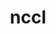 ---
title: "nccl"
layout: cache
categories: [package, develop]
meta: {"versions": ["2.22.3-1"], "compilers": ["gcc@=11.4.0", "gcc@=9.4.0"], "oss": ["ubuntu20.04", "ubuntu22.04"], "platforms": ["linux"], "targets": ["ppc64le", "x86_64_v3"], "stacks": ["e4s-power", "ml-linux-x86_64-cuda", "root"], "num_specs": 54, "num_specs_by_stack": {"e4s-power": 9, "root": 54, "ml-linux-x86_64-cuda": 45}}
spec_details: [{"hash": "yh57i7c4fbm5u76ebxtwkqbviqmxuqrk", "compiler": "gcc@=9.4.0", "versions": ["2.22.3-1"], "os": "ubuntu20.04", "platform": "linux", "target": "ppc64le", "variants": ["build_system=makefile", "+cuda", "cuda_arch=70"], "stacks": ["e4s-power", "root"], "size": "-", "tarball": "https://binaries.spack.io/develop/build_cache/linux-ubuntu20.04-ppc64le/gcc-9.4.0/nccl-2.22.3-1/linux-ubuntu20.04-ppc64le-gcc-9.4.0-nccl-2.22.3-1-yh57i7c4fbm5u76ebxtwkqbviqmxuqrk.spack"}, {"hash": "5lbq4teuvp2b5u2ohk6syzq3vspg2azh", "compiler": "gcc@=9.4.0", "versions": ["2.22.3-1"], "os": "ubuntu20.04", "platform": "linux", "target": "ppc64le", "variants": ["build_system=makefile", "+cuda", "cuda_arch=70"], "stacks": ["e4s-power", "root"], "size": "-", "tarball": "https://binaries.spack.io/develop/build_cache/linux-ubuntu20.04-ppc64le/gcc-9.4.0/nccl-2.22.3-1/linux-ubuntu20.04-ppc64le-gcc-9.4.0-nccl-2.22.3-1-5lbq4teuvp2b5u2ohk6syzq3vspg2azh.spack"}, {"hash": "jfkb65qzmkosjcwhi7dbothsktb6oz57", "compiler": "gcc@=9.4.0", "versions": ["2.22.3-1"], "os": "ubuntu20.04", "platform": "linux", "target": "ppc64le", "variants": ["build_system=makefile", "+cuda", "cuda_arch=70"], "stacks": ["e4s-power", "root"], "size": "-", "tarball": "https://binaries.spack.io/develop/build_cache/linux-ubuntu20.04-ppc64le/gcc-9.4.0/nccl-2.22.3-1/linux-ubuntu20.04-ppc64le-gcc-9.4.0-nccl-2.22.3-1-jfkb65qzmkosjcwhi7dbothsktb6oz57.spack"}, {"hash": "znmvszrqynoicbjkovqnjfe7v5rp56mj", "compiler": "gcc@=9.4.0", "versions": ["2.22.3-1"], "os": "ubuntu20.04", "platform": "linux", "target": "ppc64le", "variants": ["build_system=makefile", "+cuda", "cuda_arch=70"], "stacks": ["e4s-power", "root"], "size": "-", "tarball": "https://binaries.spack.io/develop/build_cache/linux-ubuntu20.04-ppc64le/gcc-9.4.0/nccl-2.22.3-1/linux-ubuntu20.04-ppc64le-gcc-9.4.0-nccl-2.22.3-1-znmvszrqynoicbjkovqnjfe7v5rp56mj.spack"}, {"hash": "ogzug3rjhdf6b4lyoja6iyyfsgaqs4pe", "compiler": "gcc@=9.4.0", "versions": ["2.22.3-1"], "os": "ubuntu20.04", "platform": "linux", "target": "ppc64le", "variants": ["build_system=makefile", "+cuda", "cuda_arch=70"], "stacks": ["e4s-power", "root"], "size": "-", "tarball": "https://binaries.spack.io/develop/build_cache/linux-ubuntu20.04-ppc64le/gcc-9.4.0/nccl-2.22.3-1/linux-ubuntu20.04-ppc64le-gcc-9.4.0-nccl-2.22.3-1-ogzug3rjhdf6b4lyoja6iyyfsgaqs4pe.spack"}, {"hash": "tduisnxkg2j6p4xicufjhxacmrpz43w4", "compiler": "gcc@=9.4.0", "versions": ["2.22.3-1"], "os": "ubuntu20.04", "platform": "linux", "target": "ppc64le", "variants": ["build_system=makefile", "+cuda", "cuda_arch=70"], "stacks": ["e4s-power", "root"], "size": "-", "tarball": "https://binaries.spack.io/develop/build_cache/linux-ubuntu20.04-ppc64le/gcc-9.4.0/nccl-2.22.3-1/linux-ubuntu20.04-ppc64le-gcc-9.4.0-nccl-2.22.3-1-tduisnxkg2j6p4xicufjhxacmrpz43w4.spack"}, {"hash": "hzbg7dwa7yymc6i62n2k3zpx4fjt7k7h", "compiler": "gcc@=9.4.0", "versions": ["2.22.3-1"], "os": "ubuntu20.04", "platform": "linux", "target": "ppc64le", "variants": ["build_system=makefile", "+cuda", "cuda_arch=70"], "stacks": ["e4s-power", "root"], "size": "-", "tarball": "https://binaries.spack.io/develop/build_cache/linux-ubuntu20.04-ppc64le/gcc-9.4.0/nccl-2.22.3-1/linux-ubuntu20.04-ppc64le-gcc-9.4.0-nccl-2.22.3-1-hzbg7dwa7yymc6i62n2k3zpx4fjt7k7h.spack"}, {"hash": "xleo6g234ouyrrozzolbe7zh26amvbyi", "compiler": "gcc@=9.4.0", "versions": ["2.22.3-1"], "os": "ubuntu20.04", "platform": "linux", "target": "ppc64le", "variants": ["build_system=makefile", "+cuda", "cuda_arch=70"], "stacks": ["e4s-power", "root"], "size": "-", "tarball": "https://binaries.spack.io/develop/build_cache/linux-ubuntu20.04-ppc64le/gcc-9.4.0/nccl-2.22.3-1/linux-ubuntu20.04-ppc64le-gcc-9.4.0-nccl-2.22.3-1-xleo6g234ouyrrozzolbe7zh26amvbyi.spack"}, {"hash": "mdhvaigusnl4skwkiz54eljawr4o6xxj", "compiler": "gcc@=9.4.0", "versions": ["2.22.3-1"], "os": "ubuntu20.04", "platform": "linux", "target": "ppc64le", "variants": ["build_system=makefile", "+cuda", "cuda_arch=70"], "stacks": ["e4s-power", "root"], "size": "-", "tarball": "https://binaries.spack.io/develop/build_cache/linux-ubuntu20.04-ppc64le/gcc-9.4.0/nccl-2.22.3-1/linux-ubuntu20.04-ppc64le-gcc-9.4.0-nccl-2.22.3-1-mdhvaigusnl4skwkiz54eljawr4o6xxj.spack"}, {"hash": "b7gsey2v7lo2oahdof3z3a7pffakdtnm", "compiler": "gcc@=11.4.0", "versions": ["2.22.3-1"], "os": "ubuntu22.04", "platform": "linux", "target": "x86_64_v3", "variants": ["build_system=makefile", "+cuda", "cuda_arch=80"], "stacks": ["root", "ml-linux-x86_64-cuda"], "size": "-", "tarball": "https://binaries.spack.io/develop/build_cache/linux-ubuntu22.04-x86_64_v3/gcc-11.4.0/nccl-2.22.3-1/linux-ubuntu22.04-x86_64_v3-gcc-11.4.0-nccl-2.22.3-1-b7gsey2v7lo2oahdof3z3a7pffakdtnm.spack"}, {"hash": "7aibxaz4v6afzygqyvxgyununy3eoocp", "compiler": "gcc@=11.4.0", "versions": ["2.22.3-1"], "os": "ubuntu22.04", "platform": "linux", "target": "x86_64_v3", "variants": ["build_system=makefile", "+cuda", "cuda_arch=80"], "stacks": ["root", "ml-linux-x86_64-cuda"], "size": "-", "tarball": "https://binaries.spack.io/develop/build_cache/linux-ubuntu22.04-x86_64_v3/gcc-11.4.0/nccl-2.22.3-1/linux-ubuntu22.04-x86_64_v3-gcc-11.4.0-nccl-2.22.3-1-7aibxaz4v6afzygqyvxgyununy3eoocp.spack"}, {"hash": "6l6svu3tbgi3qn7b2cxhxdwv73r62uhy", "compiler": "gcc@=11.4.0", "versions": ["2.22.3-1"], "os": "ubuntu22.04", "platform": "linux", "target": "x86_64_v3", "variants": ["build_system=makefile", "+cuda", "cuda_arch=80"], "stacks": ["root", "ml-linux-x86_64-cuda"], "size": "-", "tarball": "https://binaries.spack.io/develop/build_cache/linux-ubuntu22.04-x86_64_v3/gcc-11.4.0/nccl-2.22.3-1/linux-ubuntu22.04-x86_64_v3-gcc-11.4.0-nccl-2.22.3-1-6l6svu3tbgi3qn7b2cxhxdwv73r62uhy.spack"}, {"hash": "57ctcssy75d7l4w5jcivf2mmesujxuhz", "compiler": "gcc@=11.4.0", "versions": ["2.22.3-1"], "os": "ubuntu22.04", "platform": "linux", "target": "x86_64_v3", "variants": ["build_system=makefile", "+cuda", "cuda_arch=80"], "stacks": ["root", "ml-linux-x86_64-cuda"], "size": "-", "tarball": "https://binaries.spack.io/develop/build_cache/linux-ubuntu22.04-x86_64_v3/gcc-11.4.0/nccl-2.22.3-1/linux-ubuntu22.04-x86_64_v3-gcc-11.4.0-nccl-2.22.3-1-57ctcssy75d7l4w5jcivf2mmesujxuhz.spack"}, {"hash": "4uahusflx2p5z27l2lc2scqg5ewatdtj", "compiler": "gcc@=11.4.0", "versions": ["2.22.3-1"], "os": "ubuntu22.04", "platform": "linux", "target": "x86_64_v3", "variants": ["build_system=makefile", "+cuda", "cuda_arch=80"], "stacks": ["root", "ml-linux-x86_64-cuda"], "size": "-", "tarball": "https://binaries.spack.io/develop/build_cache/linux-ubuntu22.04-x86_64_v3/gcc-11.4.0/nccl-2.22.3-1/linux-ubuntu22.04-x86_64_v3-gcc-11.4.0-nccl-2.22.3-1-4uahusflx2p5z27l2lc2scqg5ewatdtj.spack"}, {"hash": "zifwmhr2oj53iiz6vetckb45inktz3ed", "compiler": "gcc@=11.4.0", "versions": ["2.22.3-1"], "os": "ubuntu22.04", "platform": "linux", "target": "x86_64_v3", "variants": ["build_system=makefile", "+cuda", "cuda_arch=80"], "stacks": ["root", "ml-linux-x86_64-cuda"], "size": "-", "tarball": "https://binaries.spack.io/develop/build_cache/linux-ubuntu22.04-x86_64_v3/gcc-11.4.0/nccl-2.22.3-1/linux-ubuntu22.04-x86_64_v3-gcc-11.4.0-nccl-2.22.3-1-zifwmhr2oj53iiz6vetckb45inktz3ed.spack"}, {"hash": "5jrm74orjmewbzs3py47467lprzobvlr", "compiler": "gcc@=11.4.0", "versions": ["2.22.3-1"], "os": "ubuntu22.04", "platform": "linux", "target": "x86_64_v3", "variants": ["build_system=makefile", "+cuda", "cuda_arch=80"], "stacks": ["root", "ml-linux-x86_64-cuda"], "size": "-", "tarball": "https://binaries.spack.io/develop/build_cache/linux-ubuntu22.04-x86_64_v3/gcc-11.4.0/nccl-2.22.3-1/linux-ubuntu22.04-x86_64_v3-gcc-11.4.0-nccl-2.22.3-1-5jrm74orjmewbzs3py47467lprzobvlr.spack"}, {"hash": "3qgiejcrloa3fub3z6qfjv7z3ep5aiey", "compiler": "gcc@=11.4.0", "versions": ["2.22.3-1"], "os": "ubuntu22.04", "platform": "linux", "target": "x86_64_v3", "variants": ["build_system=makefile", "+cuda", "cuda_arch=80"], "stacks": ["root", "ml-linux-x86_64-cuda"], "size": "-", "tarball": "https://binaries.spack.io/develop/build_cache/linux-ubuntu22.04-x86_64_v3/gcc-11.4.0/nccl-2.22.3-1/linux-ubuntu22.04-x86_64_v3-gcc-11.4.0-nccl-2.22.3-1-3qgiejcrloa3fub3z6qfjv7z3ep5aiey.spack"}, {"hash": "a7you55gxjv6pvh6o4wzo3bmyffgv6m7", "compiler": "gcc@=11.4.0", "versions": ["2.22.3-1"], "os": "ubuntu22.04", "platform": "linux", "target": "x86_64_v3", "variants": ["build_system=makefile", "+cuda", "cuda_arch=80"], "stacks": ["root", "ml-linux-x86_64-cuda"], "size": "-", "tarball": "https://binaries.spack.io/develop/build_cache/linux-ubuntu22.04-x86_64_v3/gcc-11.4.0/nccl-2.22.3-1/linux-ubuntu22.04-x86_64_v3-gcc-11.4.0-nccl-2.22.3-1-a7you55gxjv6pvh6o4wzo3bmyffgv6m7.spack"}, {"hash": "4b6y27sg6wkpl43la6tnb7woi24x2im3", "compiler": "gcc@=11.4.0", "versions": ["2.22.3-1"], "os": "ubuntu22.04", "platform": "linux", "target": "x86_64_v3", "variants": ["build_system=makefile", "+cuda", "cuda_arch=80"], "stacks": ["root", "ml-linux-x86_64-cuda"], "size": "-", "tarball": "https://binaries.spack.io/develop/build_cache/linux-ubuntu22.04-x86_64_v3/gcc-11.4.0/nccl-2.22.3-1/linux-ubuntu22.04-x86_64_v3-gcc-11.4.0-nccl-2.22.3-1-4b6y27sg6wkpl43la6tnb7woi24x2im3.spack"}, {"hash": "p3p7ebpjto5uig2rdfgqhxscnj3ll5cv", "compiler": "gcc@=11.4.0", "versions": ["2.22.3-1"], "os": "ubuntu22.04", "platform": "linux", "target": "x86_64_v3", "variants": ["build_system=makefile", "+cuda", "cuda_arch=80"], "stacks": ["root", "ml-linux-x86_64-cuda"], "size": "-", "tarball": "https://binaries.spack.io/develop/build_cache/linux-ubuntu22.04-x86_64_v3/gcc-11.4.0/nccl-2.22.3-1/linux-ubuntu22.04-x86_64_v3-gcc-11.4.0-nccl-2.22.3-1-p3p7ebpjto5uig2rdfgqhxscnj3ll5cv.spack"}, {"hash": "7pbgqoy43mdhgqscaa4uccyixikyra7s", "compiler": "gcc@=11.4.0", "versions": ["2.22.3-1"], "os": "ubuntu22.04", "platform": "linux", "target": "x86_64_v3", "variants": ["build_system=makefile", "+cuda", "cuda_arch=80"], "stacks": ["root", "ml-linux-x86_64-cuda"], "size": "-", "tarball": "https://binaries.spack.io/develop/build_cache/linux-ubuntu22.04-x86_64_v3/gcc-11.4.0/nccl-2.22.3-1/linux-ubuntu22.04-x86_64_v3-gcc-11.4.0-nccl-2.22.3-1-7pbgqoy43mdhgqscaa4uccyixikyra7s.spack"}, {"hash": "bl744ugiguqswl2humoje6k3w5ww4frh", "compiler": "gcc@=11.4.0", "versions": ["2.22.3-1"], "os": "ubuntu22.04", "platform": "linux", "target": "x86_64_v3", "variants": ["build_system=makefile", "+cuda", "cuda_arch=80"], "stacks": ["root", "ml-linux-x86_64-cuda"], "size": "-", "tarball": "https://binaries.spack.io/develop/build_cache/linux-ubuntu22.04-x86_64_v3/gcc-11.4.0/nccl-2.22.3-1/linux-ubuntu22.04-x86_64_v3-gcc-11.4.0-nccl-2.22.3-1-bl744ugiguqswl2humoje6k3w5ww4frh.spack"}, {"hash": "rwvrufjagwtkuj2rzjpyb7st6uduuvvy", "compiler": "gcc@=11.4.0", "versions": ["2.22.3-1"], "os": "ubuntu22.04", "platform": "linux", "target": "x86_64_v3", "variants": ["build_system=makefile", "+cuda", "cuda_arch=80"], "stacks": ["root", "ml-linux-x86_64-cuda"], "size": "-", "tarball": "https://binaries.spack.io/develop/build_cache/linux-ubuntu22.04-x86_64_v3/gcc-11.4.0/nccl-2.22.3-1/linux-ubuntu22.04-x86_64_v3-gcc-11.4.0-nccl-2.22.3-1-rwvrufjagwtkuj2rzjpyb7st6uduuvvy.spack"}, {"hash": "aprgjpq2eqz4akp6d2yntghbniyk6edt", "compiler": "gcc@=11.4.0", "versions": ["2.22.3-1"], "os": "ubuntu22.04", "platform": "linux", "target": "x86_64_v3", "variants": ["build_system=makefile", "+cuda", "cuda_arch=80"], "stacks": ["root", "ml-linux-x86_64-cuda"], "size": "-", "tarball": "https://binaries.spack.io/develop/build_cache/linux-ubuntu22.04-x86_64_v3/gcc-11.4.0/nccl-2.22.3-1/linux-ubuntu22.04-x86_64_v3-gcc-11.4.0-nccl-2.22.3-1-aprgjpq2eqz4akp6d2yntghbniyk6edt.spack"}, {"hash": "te6h5nk4nimrvfa6ks3zov3r7rpsdnev", "compiler": "gcc@=11.4.0", "versions": ["2.22.3-1"], "os": "ubuntu22.04", "platform": "linux", "target": "x86_64_v3", "variants": ["build_system=makefile", "+cuda", "cuda_arch=80"], "stacks": ["root", "ml-linux-x86_64-cuda"], "size": "-", "tarball": "https://binaries.spack.io/develop/build_cache/linux-ubuntu22.04-x86_64_v3/gcc-11.4.0/nccl-2.22.3-1/linux-ubuntu22.04-x86_64_v3-gcc-11.4.0-nccl-2.22.3-1-te6h5nk4nimrvfa6ks3zov3r7rpsdnev.spack"}, {"hash": "adq5v4jwfucfnnrhq55pwghbda7dshna", "compiler": "gcc@=11.4.0", "versions": ["2.22.3-1"], "os": "ubuntu22.04", "platform": "linux", "target": "x86_64_v3", "variants": ["build_system=makefile", "+cuda", "cuda_arch=80"], "stacks": ["root", "ml-linux-x86_64-cuda"], "size": "-", "tarball": "https://binaries.spack.io/develop/build_cache/linux-ubuntu22.04-x86_64_v3/gcc-11.4.0/nccl-2.22.3-1/linux-ubuntu22.04-x86_64_v3-gcc-11.4.0-nccl-2.22.3-1-adq5v4jwfucfnnrhq55pwghbda7dshna.spack"}, {"hash": "vbtlppw25czvnekous7igc7getjl7jgn", "compiler": "gcc@=11.4.0", "versions": ["2.22.3-1"], "os": "ubuntu22.04", "platform": "linux", "target": "x86_64_v3", "variants": ["build_system=makefile", "+cuda", "cuda_arch=80"], "stacks": ["root", "ml-linux-x86_64-cuda"], "size": "-", "tarball": "https://binaries.spack.io/develop/build_cache/linux-ubuntu22.04-x86_64_v3/gcc-11.4.0/nccl-2.22.3-1/linux-ubuntu22.04-x86_64_v3-gcc-11.4.0-nccl-2.22.3-1-vbtlppw25czvnekous7igc7getjl7jgn.spack"}, {"hash": "auvfpf2xelgzpgcqkzv6h7tssezm4mc7", "compiler": "gcc@=11.4.0", "versions": ["2.22.3-1"], "os": "ubuntu22.04", "platform": "linux", "target": "x86_64_v3", "variants": ["build_system=makefile", "+cuda", "cuda_arch=80"], "stacks": ["root", "ml-linux-x86_64-cuda"], "size": "-", "tarball": "https://binaries.spack.io/develop/build_cache/linux-ubuntu22.04-x86_64_v3/gcc-11.4.0/nccl-2.22.3-1/linux-ubuntu22.04-x86_64_v3-gcc-11.4.0-nccl-2.22.3-1-auvfpf2xelgzpgcqkzv6h7tssezm4mc7.spack"}, {"hash": "vv6rw45qpxa2464vrsdk7jyl7ydcgi7i", "compiler": "gcc@=11.4.0", "versions": ["2.22.3-1"], "os": "ubuntu22.04", "platform": "linux", "target": "x86_64_v3", "variants": ["build_system=makefile", "+cuda", "cuda_arch=80"], "stacks": ["root", "ml-linux-x86_64-cuda"], "size": "-", "tarball": "https://binaries.spack.io/develop/build_cache/linux-ubuntu22.04-x86_64_v3/gcc-11.4.0/nccl-2.22.3-1/linux-ubuntu22.04-x86_64_v3-gcc-11.4.0-nccl-2.22.3-1-vv6rw45qpxa2464vrsdk7jyl7ydcgi7i.spack"}, {"hash": "ccfydscqwvgn2tzhjqsdyivi634mpxdn", "compiler": "gcc@=11.4.0", "versions": ["2.22.3-1"], "os": "ubuntu22.04", "platform": "linux", "target": "x86_64_v3", "variants": ["build_system=makefile", "+cuda", "cuda_arch=80"], "stacks": ["root", "ml-linux-x86_64-cuda"], "size": "-", "tarball": "https://binaries.spack.io/develop/build_cache/linux-ubuntu22.04-x86_64_v3/gcc-11.4.0/nccl-2.22.3-1/linux-ubuntu22.04-x86_64_v3-gcc-11.4.0-nccl-2.22.3-1-ccfydscqwvgn2tzhjqsdyivi634mpxdn.spack"}, {"hash": "br3umk6kstlaexai57asys6int6pm4wg", "compiler": "gcc@=11.4.0", "versions": ["2.22.3-1"], "os": "ubuntu22.04", "platform": "linux", "target": "x86_64_v3", "variants": ["build_system=makefile", "+cuda", "cuda_arch=80"], "stacks": ["root", "ml-linux-x86_64-cuda"], "size": "-", "tarball": "https://binaries.spack.io/develop/build_cache/linux-ubuntu22.04-x86_64_v3/gcc-11.4.0/nccl-2.22.3-1/linux-ubuntu22.04-x86_64_v3-gcc-11.4.0-nccl-2.22.3-1-br3umk6kstlaexai57asys6int6pm4wg.spack"}, {"hash": "rjd2qgao7dugsbomgeddbgei7veplewu", "compiler": "gcc@=11.4.0", "versions": ["2.22.3-1"], "os": "ubuntu22.04", "platform": "linux", "target": "x86_64_v3", "variants": ["build_system=makefile", "+cuda", "cuda_arch=80"], "stacks": ["root", "ml-linux-x86_64-cuda"], "size": "-", "tarball": "https://binaries.spack.io/develop/build_cache/linux-ubuntu22.04-x86_64_v3/gcc-11.4.0/nccl-2.22.3-1/linux-ubuntu22.04-x86_64_v3-gcc-11.4.0-nccl-2.22.3-1-rjd2qgao7dugsbomgeddbgei7veplewu.spack"}, {"hash": "vik4uyw3w5vqp2pcwbh2ctzoz7zmbpvj", "compiler": "gcc@=11.4.0", "versions": ["2.22.3-1"], "os": "ubuntu22.04", "platform": "linux", "target": "x86_64_v3", "variants": ["build_system=makefile", "+cuda", "cuda_arch=80"], "stacks": ["root", "ml-linux-x86_64-cuda"], "size": "-", "tarball": "https://binaries.spack.io/develop/build_cache/linux-ubuntu22.04-x86_64_v3/gcc-11.4.0/nccl-2.22.3-1/linux-ubuntu22.04-x86_64_v3-gcc-11.4.0-nccl-2.22.3-1-vik4uyw3w5vqp2pcwbh2ctzoz7zmbpvj.spack"}, {"hash": "epdktiwxbl2f36cz7pnzbkaviymedalc", "compiler": "gcc@=11.4.0", "versions": ["2.22.3-1"], "os": "ubuntu22.04", "platform": "linux", "target": "x86_64_v3", "variants": ["build_system=makefile", "+cuda", "cuda_arch=80"], "stacks": ["root", "ml-linux-x86_64-cuda"], "size": "-", "tarball": "https://binaries.spack.io/develop/build_cache/linux-ubuntu22.04-x86_64_v3/gcc-11.4.0/nccl-2.22.3-1/linux-ubuntu22.04-x86_64_v3-gcc-11.4.0-nccl-2.22.3-1-epdktiwxbl2f36cz7pnzbkaviymedalc.spack"}, {"hash": "fsjwjm5v6rtbdzuyhvx5xiuoezfw52mj", "compiler": "gcc@=11.4.0", "versions": ["2.22.3-1"], "os": "ubuntu22.04", "platform": "linux", "target": "x86_64_v3", "variants": ["build_system=makefile", "+cuda", "cuda_arch=80"], "stacks": ["root", "ml-linux-x86_64-cuda"], "size": "-", "tarball": "https://binaries.spack.io/develop/build_cache/linux-ubuntu22.04-x86_64_v3/gcc-11.4.0/nccl-2.22.3-1/linux-ubuntu22.04-x86_64_v3-gcc-11.4.0-nccl-2.22.3-1-fsjwjm5v6rtbdzuyhvx5xiuoezfw52mj.spack"}, {"hash": "unkynrmlmdzvgjqkpgvtmh4kymcocrzx", "compiler": "gcc@=11.4.0", "versions": ["2.22.3-1"], "os": "ubuntu22.04", "platform": "linux", "target": "x86_64_v3", "variants": ["build_system=makefile", "+cuda", "cuda_arch=80"], "stacks": ["root", "ml-linux-x86_64-cuda"], "size": "-", "tarball": "https://binaries.spack.io/develop/build_cache/linux-ubuntu22.04-x86_64_v3/gcc-11.4.0/nccl-2.22.3-1/linux-ubuntu22.04-x86_64_v3-gcc-11.4.0-nccl-2.22.3-1-unkynrmlmdzvgjqkpgvtmh4kymcocrzx.spack"}, {"hash": "jthzq2277v5csvrwwwiidjahdyttnkhp", "compiler": "gcc@=11.4.0", "versions": ["2.22.3-1"], "os": "ubuntu22.04", "platform": "linux", "target": "x86_64_v3", "variants": ["build_system=makefile", "+cuda", "cuda_arch=80"], "stacks": ["root", "ml-linux-x86_64-cuda"], "size": "-", "tarball": "https://binaries.spack.io/develop/build_cache/linux-ubuntu22.04-x86_64_v3/gcc-11.4.0/nccl-2.22.3-1/linux-ubuntu22.04-x86_64_v3-gcc-11.4.0-nccl-2.22.3-1-jthzq2277v5csvrwwwiidjahdyttnkhp.spack"}, {"hash": "pazwix2u2t6osv64zd4ydokrpil525v6", "compiler": "gcc@=11.4.0", "versions": ["2.22.3-1"], "os": "ubuntu22.04", "platform": "linux", "target": "x86_64_v3", "variants": ["build_system=makefile", "+cuda", "cuda_arch=80"], "stacks": ["root", "ml-linux-x86_64-cuda"], "size": "-", "tarball": "https://binaries.spack.io/develop/build_cache/linux-ubuntu22.04-x86_64_v3/gcc-11.4.0/nccl-2.22.3-1/linux-ubuntu22.04-x86_64_v3-gcc-11.4.0-nccl-2.22.3-1-pazwix2u2t6osv64zd4ydokrpil525v6.spack"}, {"hash": "plcry77erutqscahw2nthyrwl2isyel4", "compiler": "gcc@=11.4.0", "versions": ["2.22.3-1"], "os": "ubuntu22.04", "platform": "linux", "target": "x86_64_v3", "variants": ["build_system=makefile", "+cuda", "cuda_arch=80"], "stacks": ["root", "ml-linux-x86_64-cuda"], "size": "-", "tarball": "https://binaries.spack.io/develop/build_cache/linux-ubuntu22.04-x86_64_v3/gcc-11.4.0/nccl-2.22.3-1/linux-ubuntu22.04-x86_64_v3-gcc-11.4.0-nccl-2.22.3-1-plcry77erutqscahw2nthyrwl2isyel4.spack"}, {"hash": "ltdxjh55qtjivsnl2rbubqycb2h7hppb", "compiler": "gcc@=11.4.0", "versions": ["2.22.3-1"], "os": "ubuntu22.04", "platform": "linux", "target": "x86_64_v3", "variants": ["build_system=makefile", "+cuda", "cuda_arch=80"], "stacks": ["root", "ml-linux-x86_64-cuda"], "size": "-", "tarball": "https://binaries.spack.io/develop/build_cache/linux-ubuntu22.04-x86_64_v3/gcc-11.4.0/nccl-2.22.3-1/linux-ubuntu22.04-x86_64_v3-gcc-11.4.0-nccl-2.22.3-1-ltdxjh55qtjivsnl2rbubqycb2h7hppb.spack"}, {"hash": "lceyg4xctyu3r5gpxyxb5pejfokzp54r", "compiler": "gcc@=11.4.0", "versions": ["2.22.3-1"], "os": "ubuntu22.04", "platform": "linux", "target": "x86_64_v3", "variants": ["build_system=makefile", "+cuda", "cuda_arch=80"], "stacks": ["root", "ml-linux-x86_64-cuda"], "size": "-", "tarball": "https://binaries.spack.io/develop/build_cache/linux-ubuntu22.04-x86_64_v3/gcc-11.4.0/nccl-2.22.3-1/linux-ubuntu22.04-x86_64_v3-gcc-11.4.0-nccl-2.22.3-1-lceyg4xctyu3r5gpxyxb5pejfokzp54r.spack"}, {"hash": "vzacu7n5vfouo5fdte6ngcyk5val35az", "compiler": "gcc@=11.4.0", "versions": ["2.22.3-1"], "os": "ubuntu22.04", "platform": "linux", "target": "x86_64_v3", "variants": ["build_system=makefile", "+cuda", "cuda_arch=80"], "stacks": ["root", "ml-linux-x86_64-cuda"], "size": "-", "tarball": "https://binaries.spack.io/develop/build_cache/linux-ubuntu22.04-x86_64_v3/gcc-11.4.0/nccl-2.22.3-1/linux-ubuntu22.04-x86_64_v3-gcc-11.4.0-nccl-2.22.3-1-vzacu7n5vfouo5fdte6ngcyk5val35az.spack"}, {"hash": "eerctyxzzt4tq4ku7enm6y2z52mkdpmr", "compiler": "gcc@=11.4.0", "versions": ["2.22.3-1"], "os": "ubuntu22.04", "platform": "linux", "target": "x86_64_v3", "variants": ["build_system=makefile", "+cuda", "cuda_arch=80"], "stacks": ["root", "ml-linux-x86_64-cuda"], "size": "-", "tarball": "https://binaries.spack.io/develop/build_cache/linux-ubuntu22.04-x86_64_v3/gcc-11.4.0/nccl-2.22.3-1/linux-ubuntu22.04-x86_64_v3-gcc-11.4.0-nccl-2.22.3-1-eerctyxzzt4tq4ku7enm6y2z52mkdpmr.spack"}, {"hash": "ucwk2wxe64jk3wx2bjk665t23myrc3dt", "compiler": "gcc@=11.4.0", "versions": ["2.22.3-1"], "os": "ubuntu22.04", "platform": "linux", "target": "x86_64_v3", "variants": ["build_system=makefile", "+cuda", "cuda_arch=80"], "stacks": ["root", "ml-linux-x86_64-cuda"], "size": "-", "tarball": "https://binaries.spack.io/develop/build_cache/linux-ubuntu22.04-x86_64_v3/gcc-11.4.0/nccl-2.22.3-1/linux-ubuntu22.04-x86_64_v3-gcc-11.4.0-nccl-2.22.3-1-ucwk2wxe64jk3wx2bjk665t23myrc3dt.spack"}, {"hash": "ms4wjb7ucsf3454ndoxijrcyixkan7uc", "compiler": "gcc@=11.4.0", "versions": ["2.22.3-1"], "os": "ubuntu22.04", "platform": "linux", "target": "x86_64_v3", "variants": ["build_system=makefile", "+cuda", "cuda_arch=80"], "stacks": ["root", "ml-linux-x86_64-cuda"], "size": "-", "tarball": "https://binaries.spack.io/develop/build_cache/linux-ubuntu22.04-x86_64_v3/gcc-11.4.0/nccl-2.22.3-1/linux-ubuntu22.04-x86_64_v3-gcc-11.4.0-nccl-2.22.3-1-ms4wjb7ucsf3454ndoxijrcyixkan7uc.spack"}, {"hash": "lz6wwwtez3zdxacue7mhdlxtmjsffsk2", "compiler": "gcc@=11.4.0", "versions": ["2.22.3-1"], "os": "ubuntu22.04", "platform": "linux", "target": "x86_64_v3", "variants": ["build_system=makefile", "+cuda", "cuda_arch=80"], "stacks": ["root", "ml-linux-x86_64-cuda"], "size": "-", "tarball": "https://binaries.spack.io/develop/build_cache/linux-ubuntu22.04-x86_64_v3/gcc-11.4.0/nccl-2.22.3-1/linux-ubuntu22.04-x86_64_v3-gcc-11.4.0-nccl-2.22.3-1-lz6wwwtez3zdxacue7mhdlxtmjsffsk2.spack"}, {"hash": "zuqzom6eeto2h2fu75nvufoplxfprmjd", "compiler": "gcc@=11.4.0", "versions": ["2.22.3-1"], "os": "ubuntu22.04", "platform": "linux", "target": "x86_64_v3", "variants": ["build_system=makefile", "+cuda", "cuda_arch=80"], "stacks": ["root", "ml-linux-x86_64-cuda"], "size": "-", "tarball": "https://binaries.spack.io/develop/build_cache/linux-ubuntu22.04-x86_64_v3/gcc-11.4.0/nccl-2.22.3-1/linux-ubuntu22.04-x86_64_v3-gcc-11.4.0-nccl-2.22.3-1-zuqzom6eeto2h2fu75nvufoplxfprmjd.spack"}, {"hash": "bqrxegq3dkgd2n6yjyderbkptfut4pj6", "compiler": "gcc@=11.4.0", "versions": ["2.22.3-1"], "os": "ubuntu22.04", "platform": "linux", "target": "x86_64_v3", "variants": ["build_system=makefile", "+cuda", "cuda_arch=80"], "stacks": ["root", "ml-linux-x86_64-cuda"], "size": "-", "tarball": "https://binaries.spack.io/develop/build_cache/linux-ubuntu22.04-x86_64_v3/gcc-11.4.0/nccl-2.22.3-1/linux-ubuntu22.04-x86_64_v3-gcc-11.4.0-nccl-2.22.3-1-bqrxegq3dkgd2n6yjyderbkptfut4pj6.spack"}, {"hash": "x5iost562zqh3p2iybp742ucxl7snecx", "compiler": "gcc@=11.4.0", "versions": ["2.22.3-1"], "os": "ubuntu22.04", "platform": "linux", "target": "x86_64_v3", "variants": ["build_system=makefile", "+cuda", "cuda_arch=80"], "stacks": ["root", "ml-linux-x86_64-cuda"], "size": "-", "tarball": "https://binaries.spack.io/develop/build_cache/linux-ubuntu22.04-x86_64_v3/gcc-11.4.0/nccl-2.22.3-1/linux-ubuntu22.04-x86_64_v3-gcc-11.4.0-nccl-2.22.3-1-x5iost562zqh3p2iybp742ucxl7snecx.spack"}, {"hash": "hdtlwlfgwt4l2dm7ezjzew2gbe26quc3", "compiler": "gcc@=11.4.0", "versions": ["2.22.3-1"], "os": "ubuntu22.04", "platform": "linux", "target": "x86_64_v3", "variants": ["build_system=makefile", "+cuda", "cuda_arch=80"], "stacks": ["root", "ml-linux-x86_64-cuda"], "size": "-", "tarball": "https://binaries.spack.io/develop/build_cache/linux-ubuntu22.04-x86_64_v3/gcc-11.4.0/nccl-2.22.3-1/linux-ubuntu22.04-x86_64_v3-gcc-11.4.0-nccl-2.22.3-1-hdtlwlfgwt4l2dm7ezjzew2gbe26quc3.spack"}, {"hash": "qvhfomgqsp5iuspav36ufd3fnr4a275i", "compiler": "gcc@=11.4.0", "versions": ["2.22.3-1"], "os": "ubuntu22.04", "platform": "linux", "target": "x86_64_v3", "variants": ["build_system=makefile", "+cuda", "cuda_arch=80"], "stacks": ["root", "ml-linux-x86_64-cuda"], "size": "-", "tarball": "https://binaries.spack.io/develop/build_cache/linux-ubuntu22.04-x86_64_v3/gcc-11.4.0/nccl-2.22.3-1/linux-ubuntu22.04-x86_64_v3-gcc-11.4.0-nccl-2.22.3-1-qvhfomgqsp5iuspav36ufd3fnr4a275i.spack"}, {"hash": "xjrhcljxxm54qfre5ncoj5ch2mrhyezh", "compiler": "gcc@=11.4.0", "versions": ["2.22.3-1"], "os": "ubuntu22.04", "platform": "linux", "target": "x86_64_v3", "variants": ["build_system=makefile", "+cuda", "cuda_arch=80"], "stacks": ["root", "ml-linux-x86_64-cuda"], "size": "-", "tarball": "https://binaries.spack.io/develop/build_cache/linux-ubuntu22.04-x86_64_v3/gcc-11.4.0/nccl-2.22.3-1/linux-ubuntu22.04-x86_64_v3-gcc-11.4.0-nccl-2.22.3-1-xjrhcljxxm54qfre5ncoj5ch2mrhyezh.spack"}, {"hash": "mh3bpw7vmimdphwxjshw2zoxz2wpk7uh", "compiler": "gcc@=11.4.0", "versions": ["2.22.3-1"], "os": "ubuntu22.04", "platform": "linux", "target": "x86_64_v3", "variants": ["build_system=makefile", "+cuda", "cuda_arch=80"], "stacks": ["root", "ml-linux-x86_64-cuda"], "size": "-", "tarball": "https://binaries.spack.io/develop/build_cache/linux-ubuntu22.04-x86_64_v3/gcc-11.4.0/nccl-2.22.3-1/linux-ubuntu22.04-x86_64_v3-gcc-11.4.0-nccl-2.22.3-1-mh3bpw7vmimdphwxjshw2zoxz2wpk7uh.spack"}, {"hash": "y6cv7z7itaklu633ixlwouarimgpre3l", "compiler": "gcc@=11.4.0", "versions": ["2.22.3-1"], "os": "ubuntu22.04", "platform": "linux", "target": "x86_64_v3", "variants": ["build_system=makefile", "+cuda", "cuda_arch=80"], "stacks": ["root", "ml-linux-x86_64-cuda"], "size": "-", "tarball": "https://binaries.spack.io/develop/build_cache/linux-ubuntu22.04-x86_64_v3/gcc-11.4.0/nccl-2.22.3-1/linux-ubuntu22.04-x86_64_v3-gcc-11.4.0-nccl-2.22.3-1-y6cv7z7itaklu633ixlwouarimgpre3l.spack"}]
---